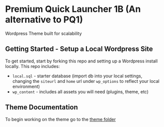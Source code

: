 # Premium Quick Launcher 1B (An alternative to PQ1)

Wordpress Theme built for scalability

## Getting Started - Setup a Local Wordpress Site

To get started, start by forking this repo and setting up a Wordpress install locally. This repo includes:

- `local.sql` - starter database (import db into your local settings, changing the `siteurl` and `home` url under `wp_options` to reflect your local environment)
- `wp_content` - includes all assets you will need (plugins, theme, etc)

## Theme Documentation

To begin working on the theme go to the [theme folder](wp-content/themes/pq1b/readme.md)
